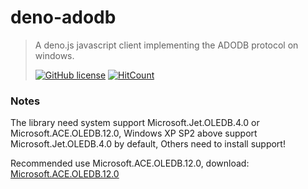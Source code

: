 # deno-adodb

> A deno.js javascript client implementing the ADODB protocol on windows.
>
> [![GitHub license](https://img.shields.io/github/license/el3um4s/deno-adodb.svg)](https://github.com/el3um4s/deno-adodb/blob/master/LICENSE)
> [![HitCount](http://hits.dwyl.com/el3um4s/deno-adodb.svg)](http://hits.dwyl.com/el3um4s/deno-adodb)


### Notes

The library need system support Microsoft.Jet.OLEDB.4.0 or Microsoft.ACE.OLEDB.12.0, Windows XP SP2 above support Microsoft.Jet.OLEDB.4.0 by default, Others need to install support!

Recommended use Microsoft.ACE.OLEDB.12.0, download: [Microsoft.ACE.OLEDB.12.0](https://www.microsoft.com/en-us/download/details.aspx?id=13255)